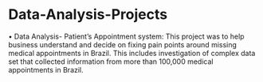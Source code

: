 # Data-Analysis-Projects
•	Data Analysis- Patient’s Appointment system: This project was to help business understand and decide on fixing pain points around missing medical appointments in Brazil. This includes investigation of complex data set that collected information from more than 100,000 medical appointments in Brazil.
